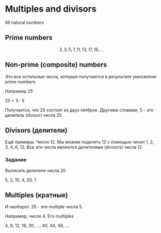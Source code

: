 # Multiples and divisors

All natural numbers

## Prime numbers

$$2, 3, 5, 7, 11, 13, 17, 19, ...$$

## Non-prime (composite) numbers

Это все остальные числа, которые получаются в результате умножения prime numbers

Например 25

$25 = 5 \cdot 5$

Получается, что 25 состоит из двух пятёрок. Другими словами, 5 - это делитель (divisor) числа 25

## Divisors (делители)

Ещё примеры. Число 12. Мы можем поделить 12 с помощью чисел 1, 2, 3, 4, 6, 12. Все эти числа являются делителями (divisors) числа 12

### Задание

Выписать делители числа 20

5, 2, 10, 4, 20, 1

## Multiples (кратные)

И наоборот. 25 - это multiple числа 5.

Например, число 4. Его multiples

4, 8, 12, 16, 20, ..., 40, 44, 48, ...
